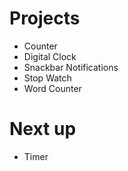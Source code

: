 # Projects

- Counter
- Digital Clock
- Snackbar Notifications
- Stop Watch
- Word Counter

# Next up

- Timer